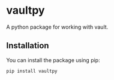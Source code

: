 # vaultpy

A python package for working with vault.

## Installation

You can install the package using pip:

```bash
pip install vaultpy
